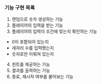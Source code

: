 ### 기능 구현 목록

1. 랜덤으로 숫자 생성하는 기능
2. 플레이어의 입력을 받는 기능
3. 플레이어의 입력이 조건에 맞는지 확인하는 기능

- 0이 포함되어 있는지
- 세자리 수를 입력했는지
- 숫자로만 이뤄져 있는지

4. 힌트를 제공하는 기능
5. 결과를 출력하는 기능
6. 종료, 재시작 여부를 물어보는 기능
